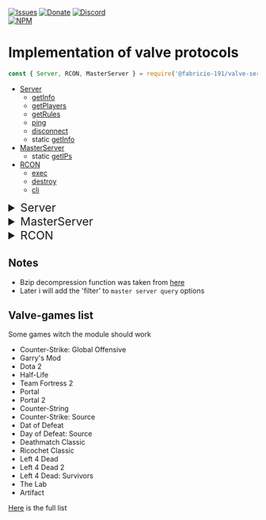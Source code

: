 <style>
details summary {
   font-size: 23px;
}

</style>

<!-- [![License](https://img.shields.io/github/license/Fabricio-191/valve-server-query?color=white&style=for-the-badge)](https://github.com/Fabricio-191/valve-server-query/blob/master/LICENSE) -->
[![Issues](https://img.shields.io/github/issues/Fabricio-191/valve-server-query?style=for-the-badge)](https://github.com/Fabricio-191/valve-server-query/issues)
[![Donate](https://img.shields.io/badge/donate-patreon-F96854.svg?style=for-the-badge)](https://www.patreon.com/fabricio_191)
[![Discord](https://img.shields.io/discord/555535212461948936?style=for-the-badge&color=7289da)](https://discord.gg/zrESMn6)  
[![NPM](https://nodei.co/npm/@fabricio-191/valve-server-query.png?downloads=true&downloadRank=true&stars=true)](https://www.npmjs.com/package/@fabricio-191/valve-server-query)
# Implementation of valve protocols

<!--The empty html-comments are to allow pledge when editing the code inside <detals> tags--> 

```js
const { Server, RCON, MasterServer } = require('@fabricio-191/valve-server-query');
```

* [Server]()
	* [getInfo]()
	* [getPlayers]()
	* [getRules]()
	* [ping]()
	* [disconnect]()
	* static [getInfo]()
* [MasterServer]()
	* static [getIPs]()
* [RCON]()
	* [exec]()
	* [destroy]()
	* [cli]()

<details>
	<summary>Server</summary>	
	<p>	
	### Use example:
	```js
	const { Server } = require('@fabricio-191/valve-server-query');
<!---->
	Server({
		ip: '0.0.0.0',
		port: 27015,
		timeout: 2000
	})
		.then(async server => {
			const info = await server.getInfo();
			const players = await server.getPlayers();
			const rules = await server.getRules();
<!---->
			//You could re-write that to this:
			const [info, players, rules] = await Promise.all([ 
				server.getInfo(), 
				server.getPlayers(), 
				server.getRules() 
			]);
			//The advantage is that all request are made at the same time
<!---->
			console.log(info, players, rules);
		})
		.catch(console.error)
<!---->
	``` 
<!---->
	## Methods
	___
<!---->
	### `getInfo()`  
	Returns a promise that is resolved in an object with the server information, example:
	```js
	{
		address: '192.223.30.25:27015',
		ping: 222,
		protocol: 17,
		goldSource: false,
		name: '[Raidboss] Private KZ/Climb [GOKZ |Global | VIP/Whitelist Only]',
		map: 'kz_frozen_go',
		folder: 'csgo',
		game: 'Counter-Strike: Global Offensive',
		appID: 730n,
		players: { online: 3, max: 10, bots: 3 },
		type: 'dedicated',
		OS: 'linux',
		visibility: 'public',
		VAC: true,
		version: '1.37.6.9',
		port: 27015,
		steamID: 85568392922144671n,
		tv: {
			port: 27020,
			name: 'RaidbossTV'
		},
		keywords: [
			'empty',       '5v5',
			'boss',        'casual',
			'climb',       'comp',
			'competitive', 'esea',
			'faceit',      'gloves',
			'knife',       'kreedz',
			'kz',          'ladder',
			'priz',        'pub',
			'pug',         'raid',
			'raidboss',    'rank',
			'ranks',       'st'
		],
		gameID: 730n
	}
	```
<!---->
	### `getPlayers()`  
	Returns a promise that is resolved in an array with the players in the server, example:
	```js
	[
		{
			index: 0,
			name: 'some name',
			score: 0,
			timeOnline: {
				hours: 1,
				minutes: 21,
				seconds: 17,
				start: 2020-10-06T02:03:29.520Z,
				raw: 4877.6787109375
			}
		},
		{
			index: 0,
			name: 'some other name',
			score: 0,
			timeOnline: {
				hours: 1,
				minutes: 21,
				seconds: 17,
				start: 2020-10-06T02:03:29.520Z,
				raw: 4877.6787109375
			}
		},
		{
			index: 0,
			name: 'xd',
			score: 0,
			timeOnline: {
				hours: 1,
				minutes: 21,
				seconds: 17,
				start: 2020-10-06T02:03:29.520Z,
				raw: 4877.6787109375
			}
		}
	]
	```
<!---->
	### `getRules()`  
	Returns a promise that is resolved in an object with the server rules.
	(you should better see it in console, to see what it's)
<!---->
	It is usually large, so i do not give an example
<!---->
	### `ping()`
<!---->
	Returns a promise that is resolved in a number (the ping in miliseconds)
	This is a deprecated feature of source servers, may not work
	The `getInfo` response contains the server ping, so this is not necessary
<!---->
	```js
	server.ping()
		.then(console.log)
		.catch(console.error)
	```
<!---->
	### `static getInfo()`
	The difference is that it does not require the extra step of connection
<!---->
	Returns a promise that is resolved in an object with the server information, example:
	```js
	const { Server } = require('@fabricio-191/valve-server-query');
<!---->
	Server.getInfo({
		ip: '0.0.0.0',
		port: 27015,
	})
		.then(console.log)
		.catch(console.error);
	```
<!---->
	## Other example of use
<!---->
	```js
	const server = Server();
<!---->
	server.connect({
		ip: '0.0.0.0',
		port: 27015,
	})
		.then(() => {
			console.log('connected');
		})
		.catch(console.error);
<!---->
	//The queries will be delayed until the connection is made, this is handled internally, you don't need to do anything
<!---->
	server.getInfo()
		.then(info => {
			//...
		})
		.catch(console.error);
	```
</details>

<details>
  	<summary>MasterServer</summary>
  	<p>
## Warns: 
* Filters has been disabled
* If the quantity is `Infinity` or `'all'`, it will try to get all the servers, but most likely it will end up giving an warning.  
  The master server stops responding at a certain point
* Gold source master servers may not work  
  The reason is unknown, the servers simply do not respond to queries
<!---->
## Use example:
```js
const { MasterServer } = require('@fabricio-191/valve-server-query');
<!---->
MasterServer({
    timeout: 3000,
    quantity: 1000,
    region: 'US_EAST',
})
    .then(servers => {
        //do something...
<!---->
        //example:
        /*
        [
            '168.232.165.202:27015', '45.236.130.91:27015',   '190.189.114.9:27016',   
            '168.205.176.194:27015', '143.255.142.150:27015', '191.233.193.227:27008', 
            '191.233.193.227:27004', '191.233.193.227:27006', '189.1.172.194:27165',   
            '189.1.172.194:27295',   '177.54.148.234:27410',  '191.252.60.108:27016',  
            '177.71.197.102:27015',  '35.198.11.203:27015',   '35.215.242.218:27015',  
            '177.144.128.13:27015',  '45.179.88.129:27015',   '45.179.88.191:27015',   
            '196.41.143.12:27015',   '197.91.135.85:27016',   '197.91.135.85:27015',   
            '169.1.39.6:27015',      '169.1.39.6:27025',      '102.132.150.129:27007', 
            '197.218.143.86:27015',  '197.218.143.86:27016',  '41.151.29.171:27015',   
            '139.180.174.191:27050', '139.180.174.191:27053', '139.180.174.191:27052', 
            '139.180.174.191:27051', '106.68.215.192:27023',  '144.48.37.119:27015',   
            '61.69.243.209:27015',   '59.167.251.107:27815',  '220.238.70.245:27015',  
            '108.61.168.31:27051',   '108.61.168.31:27050',   '149.28.183.45:27050',   
            '149.28.183.45:27051',   '108.61.168.31:27015',   '103.1.206.211:27035',   
            '139.99.155.23:27015',   '139.99.134.181:27015',  '139.99.144.52:27020',   
            '139.99.144.52:27025',   '45.121.211.230:27400',  '149.28.176.253:27016',  
            '45.121.210.91:27550',   '13.55.35.65:27015',     '45.121.211.218:27410',  
            '149.28.175.99:27015',   '221.121.149.12:32861',  '221.121.149.12:32860',  
            '103.70.192.38:27015',   '124.197.46.37:27015',   '41.190.141.233:27015',  
            '41.190.141.250:27015',  '111.221.44.137:27024',  '111.221.44.137:27029',  
            '111.221.44.137:27018',  '111.221.44.137:27023',  '112.199.151.207:27016', 
            '112.199.151.207:27027', '112.199.151.207:27026', '112.199.151.207:27015', 
            '112.199.151.207:27025', '112.199.151.207:27017', '112.199.151.207:27115', 
            '51.79.162.111:27015',   '112.199.151.207:27116', '35.247.153.169:27017',  
            '112.199.151.207:27118', '112.199.151.207:27117', '112.199.151.207:27215', 
            '103.9.159.78:27155',    '103.9.159.78:27105',    '103.9.159.78:27125',    
            '103.9.159.78:27065',    '103.9.159.78:27075',    '103.9.159.78:27085',    
            '103.9.159.78:27165',    '103.9.159.78:27115',    '172.91.143.107:27015',  
            '8.3.6.148:27015',       '172.107.236.46:27084',  '172.86.64.121:27019',   
            '103.214.108.12:27105',  '173.199.87.235:27025',  '173.199.84.186:27015',  
            '66.55.70.177:27115',    '66.55.70.177:27315',    '66.55.74.59:27015',     
            '66.55.74.28:27015',     '66.55.74.37:27015',     '66.55.74.112:27015',    
            '66.55.74.103:27015',    '66.55.68.41:27015',     '66.55.70.58:27015',     
            '172.107.2.177:27035',
            ... 3893 more items
        ]
        */
    })
    .catch(console.error)
```
<!---->
## Options:
<!---->
<!---->
## Other: 
<!---->
```js
MasterServer.getIPS()
    .then(console.log)
    .catch(console.error)
<!---->
/*
Returns an object with the master servers ips, like this: 
{
  goldSource: [ '208.64.200.118', '208.64.200.117' ],    
  source: [ '208.64.200.65', '208.64.200.39', '208.64.200.52' ]
}
*/
```
<!---->
See https://developer.valvesoftware.com/wiki/Master_Server_Query_Protocol#Master_servers
<!---->
> The port used in `hl2master.steampowered.com` ip's is `27011` but one of them is using a different port: `27015`  
> The port numbers used by `hl1master.steampowered.com` can be anything between `27010` and `27013`.
	</p>
</details>

<details><summary>RCON</summary>
<p>
# Features:
* Supports [Multi-packet Response Format](https://developer.valvesoftware.com/wiki/Source_RCON_Protocol#Multiple-packet_Responses) (this actually pissed me)
<!---->
## Warns: 
* Executting `cvarlist` or `status` may interfere with other queries and it can throw an incomplete output (the cvarlist command above all)
* Some commands may cause an server-side error (`sv_gravity 0` for example) and the connection will be ended (will show a warn in console), but the module is going to attempt to reconnect
<!---->
## Use example:
```js
const { RCON } = require('@fabricio-191/valve-server-query');
<!---->
RCON({
    ip: '0.0.0.0',
    port: 27015, //RCON port
    password: 'your RCON password',
	options: {
		timeout: 2000,
	}
})
    .then(async rcon => {
        const gravityValue = parseInt(
            await rcon.exec('sv_gravity')
        ) || 800;
<!---->
        await rcon.exec(`sv_gravity ${gravityValue * 2}`);
    })
    .catch(console.error)
``` 
<!---->
## Options:
		```js
		RCON({
			ip: '0.0.0.0',
			port: 27015,
			password: 'some password'
		})
			.then(rcon => {
				setInterval(() => {
					const value = Math.floor(Math.random() * 10000) - 3000;
					//value will be a number between -3000 and 6999
<!---->
					rcon.exec(`sv_gravity ${value}`)
						.catch(console.error);
<!---->
					//gravity will change randomly every 5 seconds
				}, 5000);
<!---->
<!---->
				rcon.cli.enable(); //now you can execute commands in console
			})
			.catch(console.error);
		```  
</p>
</details>

## Notes

* Bzip decompression function was taken from [here](https://www.npmjs.com/package/bz2)
* Later i will add the 'filter' to `master server query` options

## Valve-games list

Some games witch the module should work  

* Counter-Strike: Global Offensive
* Garry's Mod
* Dota 2
* Half-Life
* Team Fortress 2
* Portal
* Portal 2
* Counter-String
* Counter-Strike: Source
* Dat of Defeat
* Day of Defeat: Source
* Deathmatch Classic
* Ricochet Classic
* Left 4 Dead
* Left 4 Dead 2
* Left 4 Dead: Survivors
* The Lab
* Artifact

[Here](https://steam.fandom.com/wiki/List_of_games_developed_by_Valve_Corporation) is the full list
<!--
# Options

### General 

(this aplies to options of Server, MasterServer and RCON)

These are the default values for options
```js
{
    ip: 'localhost', //in MasterServer is 'hl2master.steampowered.com'
    port: 27015, //in MasterServer is 27011
	options: {
		timeout: 2000,
		debug: false,
		enableWarns: true,
		retries: 3,

		//Master server
		region: 'OTHER',
		quantity: 200,
	},
    //RCON
    password: 'The RCON password', // hasn't a default value
}
```
-->